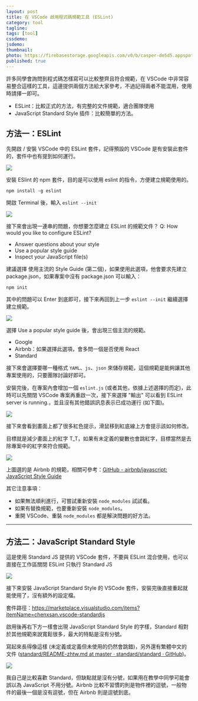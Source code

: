 ```yaml
---
layout: post
title: 在 VSCode 啟用程式碼規範工具 (ESLint)
category: tool
tagline:
tags: [tool]
cssdemo:
jsdemo:
thumbnail:
photo: https://firebasestorage.googleapis.com/v0/b/casper-de5d5.appspot.com/o/images%2Fblog%2FC9C74D6F-F88E-4799-846B-AF4AB6347E39.png?alt=media&token=437a863a-3544-4ccd-a8d6-54fef6095d4e
published: true
---
```


許多同學會詢問到程式碼怎樣寫可以比較整齊且符合規範，在 VSCode 中非常容易整合這樣的工具，這邊提供兩個方法給大家參考，不過記得兩者不能混用，使用時請擇一即可。

- ESLint：比較正式的方法，有完整的文件規範，適合團隊使用
- JavaScript Standard Style 插件：比較簡單的方法。

## 方法一：ESLint

先開啟 / 安裝 VSCode 中的 ESLint 套件，記得預設的 VSCode 是有安裝此套件的，套件中也有提到如何運行。

![]( https://firebasestorage.googleapis.com/v0/b/casper-de5d5.appspot.com/o/images%2Fblog%2FC9C74D6F-F88E-4799-846B-AF4AB6347E39.png?alt=media&token=437a863a-3544-4ccd-a8d6-54fef6095d4e)

安裝 ESlint  的 npm 套件，目的是可以使用 eslint 的指令，方便建立規範使用的。
```
npm install -g eslint
```

開啟 Terminal 後，輸入 `eslint --init`

![]( https://firebasestorage.googleapis.com/v0/b/casper-de5d5.appspot.com/o/images%2Fblog%2F4A7B52F5-F115-42C9-835D-4AACEFEE9795.png?alt=media&token=fc7f2c3e-0051-426f-a57e-acea42063a2b )

接下來會出現一連串的問題，你想要怎麼建立 ESLint 的規範文件？
Q: How would you like to configure ESLint?
  - Answer questions about your style
  - Use a popular style guide
  - Inspect your JavaScript file(s)

建議選擇 使用主流的 Style Guide (第二個)，如果使用此選項，他會要求先建立 package.json，如果專案中沒有 package.json 可以輸入：
```
npm init
```

其中的問題可以 Enter 到底即可，接下來再回到上一步 `eslint --init` 繼續選擇建立規範。

![]( https://firebasestorage.googleapis.com/v0/b/casper-de5d5.appspot.com/o/images%2Fblog%2F862F1C82-5EAD-4538-9232-DB2FA3BD0710.png?alt=media&token=aea5f737-3299-4c74-9075-6c00ac8b8e33 )

選擇 Use a popular style guide 後，會出現三個主流的規範。
- Google
- Airbnb：如果選擇此選項，會多問一個是否使用 React
- Standard

接下來會選擇要哪一種格式 `YAML`、`js`、`json` 來儲存規範，這個規範是能夠讓其他專案使用的，只要團隊討論好即可。

安裝完後，在專案內會增加一個 `eslint.js` (或者其他，依據上述選擇的而定)，此時可以先關閉 VSCode 專案再重啟一次，接下來選擇 "輸出" 可以看到 ESLint server is running.，並且沒有其他錯誤訊息表示已成功運行 (如下圖)。

![]( https://firebasestorage.googleapis.com/v0/b/casper-de5d5.appspot.com/o/images%2Fblog%2F%E8%B2%BC%E4%B8%8A%E7%9A%84%E5%BD%B1%E5%83%8F_2017_11_9_%E4%B8%8B%E5%8D%884_05.png?alt=media&token=efd91747-f9b8-47f6-a622-d8ebaff47085)

接下來會看到畫面上都了很多紅色提示，滑鼠移到紅底線上方會提示該如何修改。

目標就是減少畫面上的紅字 T_T，如果有未定義的變數也會跳紅字，目標當然是去除專案中的紅字來符合規範。

![]( https://firebasestorage.googleapis.com/v0/b/casper-de5d5.appspot.com/o/images%2Fblog%2F5ACA71A6-A31F-4ECF-8309-B96E307B99BE.png?alt=media&token=6f166e2c-5b69-41ce-ac0e-57ae1d3081f9 )

上圖選的是 Airbnb 的規範，相關可參考：[GitHub - airbnb/javascript: JavaScript Style Guide](https://github.com/airbnb/javascript)

其它注意事項：
- 如果無法順利進行，可嘗試重新安裝 `node_modules` 試試看。
- 如果有替換規範，也要重新安裝 `node_modules`。
- 重開 VSCode、重裝 `node_modules` 都是解決問題的好方法。

---
## 方法二：JavaScript Standard Style

這是使用 Standard JS 提供的 VSCode 套件，不要與 ESLint 混合使用，也可以直接在工作區關閉 ESLint 只執行 Standard JS

![]( https://firebasestorage.googleapis.com/v0/b/casper-de5d5.appspot.com/o/images%2Fblog%2F2E7D2A5E-D945-4384-880B-ACFCF28F8E3A.png?alt=media&token=72a6f452-0194-42dd-a891-5bc4ab2131f0 )

接下來安裝 JavaScript Standard Style 的 VSCode 套件，安裝完後直接重起就能使用了，沒有額外的設定檔。

套件路徑：https://marketplace.visualstudio.com/items?itemName=chenxsan.vscode-standardjs

啟用後再右下方一樣會出現 JavaScript Standard Style 的字樣，Standard 相對於其他規範來說寬鬆很多，最大的特點是沒有分號。

寫起來長得像這樣 (未定義或定義但未使用的仍然會跳錯)，另外還有繁體中文的文件 ([standard/README-zhtw.md at master · standard/standard · GitHub](https://github.com/standard/standard/blob/master/docs/README-zhtw.md))。

![]( https://firebasestorage.googleapis.com/v0/b/casper-de5d5.appspot.com/o/images%2Fblog%2F31102DE8-BBF0-48D5-AA08-8231D70B6899.png?alt=media&token=ca226394-348f-4e14-ad77-8fec44d07b38 )

我自己是比較喜歡 Standard，但缺點就是沒有分號，如果用在教學中同學可能會誤以為 JavaScript 不用分號。Airbnb 比較不習慣的則是物件裡的逗號，一般物件的最後一個是沒有逗號，但在 Airbnb 則是逗號到底。
